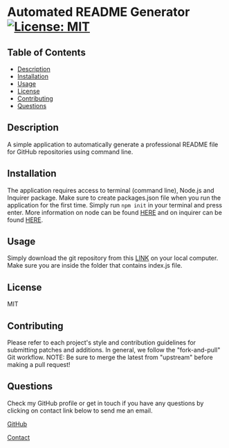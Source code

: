 # Automated README Generator [![License: MIT](https://img.shields.io/badge/License-MIT-yellow.svg)](https://opensource.org/licenses/MIT)
  
  ## Table of Contents
  * [Description](#Description)
  * [Installation](#Installation)
  * [Usage](#Usage)
  * [License](#License)
  * [Contributing](#Contributing)
  * [Questions](#questions)

  ## Description 
  A simple application to automatically generate a professional README file for GitHub repositories using command line. 

  ## Installation
  The application requires access to terminal (command line), Node.js and Inquirer package. Make sure to create packages.json file when you run the application for the first time. Simply run `npm init` in your terminal and press enter. More information on node can be found [HERE](https://nodejs.org/en) and on inquirer can be found [HERE](https://www.npmjs.com/package/inquirer).

  ## Usage
  Simply download the git repository from this [LINK](https://github.com/abdalla-diaai/readme-generator) on your local computer. Make sure you are inside the folder that contains index.js file.  

  ## License
  MIT

  ## Contributing
  Please refer to each project's style and contribution guidelines for submitting patches and additions. In general, we follow the "fork-and-pull" Git workflow. NOTE: Be sure to merge the latest from "upstream" before making a pull request!
  
  ## Questions

Check my GitHub profile or get in touch if you have any questions by clicking on contact link below to send me an email.  

  [GitHub](https://github.com/abdalla-diaai)
  
  [Contact](mailto:abdalla.diaai@outlook.com)
  
